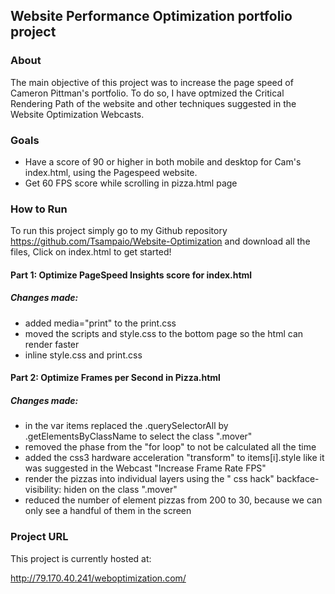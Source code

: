## Website Performance Optimization portfolio project

### About
The main objective of this project was to increase the page speed of Cameron Pittman's portfolio. To do so, I have optmized the Critical Rendering Path of the website and other techniques suggested in the Website Optimization Webcasts.


### Goals
- Have a score of 90 or higher in both mobile and desktop for Cam's index.html, using the Pagespeed website.
- Get 60 FPS score  while scrolling in pizza.html page

### How to Run
To run this project simply go to my Github repository https://github.com/Tsampaio/Website-Optimization and download all the files,
Click on index.html to get started!

#### Part 1: Optimize PageSpeed Insights score for index.html

##### Changes made:

- added media="print" to the print.css
- moved the scripts and style.css to the bottom page so the html can render faster
- inline style.css and print.css

#### Part 2: Optimize Frames per Second in Pizza.html

##### Changes made:

- in the var items replaced the .querySelectorAll by .getElementsByClassName to select the class ".mover"
- removed the phase from the "for loop" to not be calculated all the time
- added the css3 hardware acceleration "transform" to items[i].style like it was suggested in the Webcast "Increase Frame Rate FPS"
- render the pizzas into individual layers using the " css hack" backface-visibility: hiden on the class ".mover"
- reduced the number of element pizzas from 200 to 30, because we can only see a handful of them in the screen

### Project URL

This project is currently hosted at:

http://79.170.40.241/weboptimization.com/


